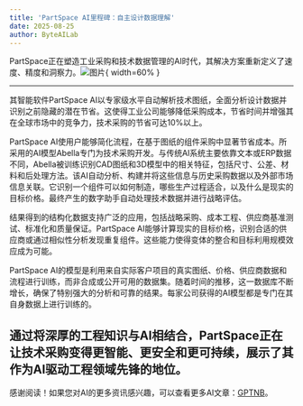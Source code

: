 ```yaml
---
title: 'PartSpace AI里程碑：自主设计数据理解'
date: 2025-08-25
author: ByteAILab
---
```


PartSpace正在塑造工业采购和技术数据管理的AI时代，其解决方案重新定义了速度、精度和洞察力。![图片](https://ai-techpark.com/wp-content/uploads/PartSpace-A.jpg){ width=60% }

---
其智能软件PartSpace AI以专家级水平自动解析技术图纸，全面分析设计数据并识别之前隐藏的潜在节省。这使得工业公司能够降低采购成本，节省时间并增强其在全球市场中的竞争力，技术采购的节省可达10%以上。

PartSpace AI使用户能够简化流程，在基于图纸的组件采购中显著节省成本。所采用的AI模型Abella专门为技术采购开发。与传统AI系统主要依靠文本或ERP数据不同，Abella被训练识别CAD图纸和3D模型中的相关特征，包括尺寸、公差、材料和后处理方法。该AI自动分析、构建并将这些信息与历史采购数据以及外部市场信息关联。它识别一个组件可以如何制造，哪些生产过程适合，以及什么是现实的目标价格。最终产生的数字助手自动处理技术数据并进行战略评估。

结果得到的结构化数据支持广泛的应用，包括战略采购、成本工程、供应商基准测试、标准化和质量保证。PartSpace AI能够计算现实的目标价格，识别合适的供应商或通过相似性分析发现重复组件。这些能力使得变体的整合和目标利用规模效应成为可能。

PartSpace AI的模型是利用来自实际客户项目的真实图纸、价格、供应商数据和流程进行训练，而非合成或公开可用的数据集。随着时间的推移，这一数据库不断增长，确保了特别强大的分析和可靠的结果。每家公司获得的AI模型都是专门在其自身数据上进行训练的。

通过将深厚的工程知识与AI相结合，PartSpace正在让技术采购变得更智能、更安全和更可持续，展示了其作为AI驱动工程领域先锋的地位。
---
感谢阅读！如果您对AI的更多资讯感兴趣，可以查看更多AI文章：[GPTNB](https://gptnb.com)。
